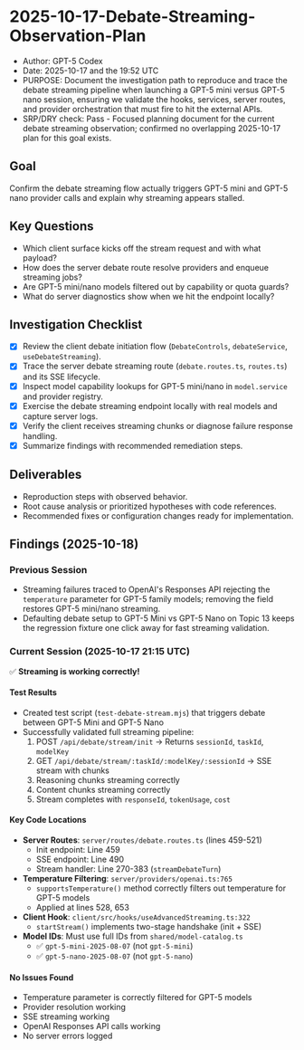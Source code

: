 # 2025-10-17-Debate-Streaming-Observation-Plan

* Author: GPT-5 Codex
* Date: 2025-10-17 and the 19:52 UTC
* PURPOSE: Document the investigation path to reproduce and trace the debate streaming pipeline when launching a GPT-5 mini versus GPT-5 nano session, ensuring we validate the hooks, services, server routes, and provider orchestration that must fire to hit the external APIs.
* SRP/DRY check: Pass - Focused planning document for the current debate streaming observation; confirmed no overlapping 2025-10-17 plan for this goal exists.

## Goal
Confirm the debate streaming flow actually triggers GPT-5 mini and GPT-5 nano provider calls and explain why streaming appears stalled.

## Key Questions
- Which client surface kicks off the stream request and with what payload?
- How does the server debate route resolve providers and enqueue streaming jobs?
- Are GPT-5 mini/nano models filtered out by capability or quota guards?
- What do server diagnostics show when we hit the endpoint locally?

## Investigation Checklist
- [x] Review the client debate initiation flow (`DebateControls`, `debateService`, `useDebateStreaming`).
- [x] Trace the server debate streaming route (`debate.routes.ts`, `routes.ts`) and its SSE lifecycle.
- [x] Inspect model capability lookups for GPT-5 mini/nano in `model.service` and provider registry.
- [x] Exercise the debate streaming endpoint locally with real models and capture server logs.
- [x] Verify the client receives streaming chunks or diagnose failure response handling.
- [x] Summarize findings with recommended remediation steps.

## Deliverables
- Reproduction steps with observed behavior.
- Root cause analysis or prioritized hypotheses with code references.
- Recommended fixes or configuration changes ready for implementation.

## Findings (2025-10-18)

### Previous Session
- Streaming failures traced to OpenAI's Responses API rejecting the `temperature` parameter for GPT-5 family models; removing the field restores GPT-5 mini/nano streaming.
- Defaulting debate setup to GPT-5 Mini vs GPT-5 Nano on Topic 13 keeps the regression fixture one click away for fast streaming validation.

### Current Session (2025-10-17 21:15 UTC)
✅ **Streaming is working correctly!**

#### Test Results
- Created test script (`test-debate-stream.mjs`) that triggers debate between GPT-5 Mini and GPT-5 Nano
- Successfully validated full streaming pipeline:
  1. POST `/api/debate/stream/init` → Returns `sessionId`, `taskId`, `modelKey`
  2. GET `/api/debate/stream/:taskId/:modelKey/:sessionId` → SSE stream with chunks
  3. Reasoning chunks streaming correctly
  4. Content chunks streaming correctly
  5. Stream completes with `responseId`, `tokenUsage`, `cost`

#### Key Code Locations
- **Server Routes**: `server/routes/debate.routes.ts` (lines 459-521)
  - Init endpoint: Line 459
  - SSE endpoint: Line 490
  - Stream handler: Line 270-383 (`streamDebateTurn`)
- **Temperature Filtering**: `server/providers/openai.ts:765`
  - `supportsTemperature()` method correctly filters out temperature for GPT-5 models
  - Applied at lines 528, 653
- **Client Hook**: `client/src/hooks/useAdvancedStreaming.ts:322`
  - `startStream()` implements two-stage handshake (init + SSE)
- **Model IDs**: Must use full IDs from `shared/model-catalog.ts`
  - ✅ `gpt-5-mini-2025-08-07` (not `gpt-5-mini`)
  - ✅ `gpt-5-nano-2025-08-07` (not `gpt-5-nano`)

#### No Issues Found
- Temperature parameter is correctly filtered for GPT-5 models
- Provider resolution working
- SSE streaming working
- OpenAI Responses API calls working
- No server errors logged
